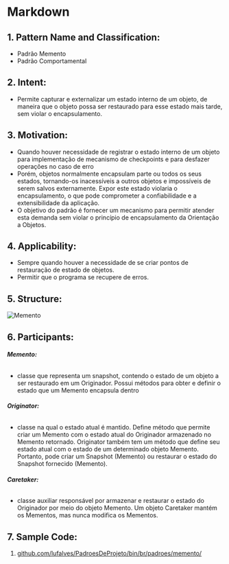 
# **Markdown**
## 1. **Pattern Name and Classification:**
* Padrão Memento
* Padrão Comportamental
## 2. **Intent:**
*  Permite capturar e externalizar um estado interno de um objeto, de maneira que o objeto possa ser restaurado para esse estado mais tarde, sem violar o encapsulamento.
## 3. **Motivation:**
* Quando houver necessidade de registrar o estado interno de um objeto para implementação 
  de mecanismo de checkpoints e para desfazer operações no caso de erro
* Porém, objetos normalmente encapsulam parte ou todos os seus estados, tornando-os inacessíveis a outros objetos e impossíveis de serem salvos externamente. Expor este estado violaria o encapsulamento, o que pode comprometer a confiabilidade e a extensibilidade da aplicação.
* O objetivo do padrão é fornecer um mecanismo para permitir atender esta demanda sem violar o princípio de encapsulamento da Orientação a Objetos.
## 4. **Applicability:**
* Sempre quando houver a necessidade de se criar pontos de restauração de estado de objetos.
* Permitir que o programa se recupere de erros.

## 5. **Structure:**
![Memento](https://brizeno.files.wordpress.com/2011/11/memento.png)

## 6. **Participants:**

######    **Memento:**
* classe que representa um snapshot, contendo o estado de um objeto a ser restaurado em um Originador. Possui métodos para obter e definir o estado que um Memento encapsula dentro
######    **Originator:**
* classe na qual o estado atual é mantido. Define método que permite criar um Memento com o estado atual do Originador armazenado no Memento retornado. Originator também tem um método que define seu estado atual com o estado de um determinado objeto Memento. Portanto, pode criar um Snapshot  (Memento) ou restaurar o estado do Snapshot fornecido (Memento).   
######    **Caretaker:**
* classe auxiliar responsável por armazenar e restaurar o estado do Originador por meio do objeto Memento. Um objeto Caretaker mantém os Mementos, mas nunca modifica os Mementos. 
## 7. **Sample Code:**
1. [github.com/lufalves/PadroesDeProjeto/bin/br/padroes/memento/](https://github.com/lufalves/PadroesDeProjeto/tree/master/bin/br/padroes/memento)
